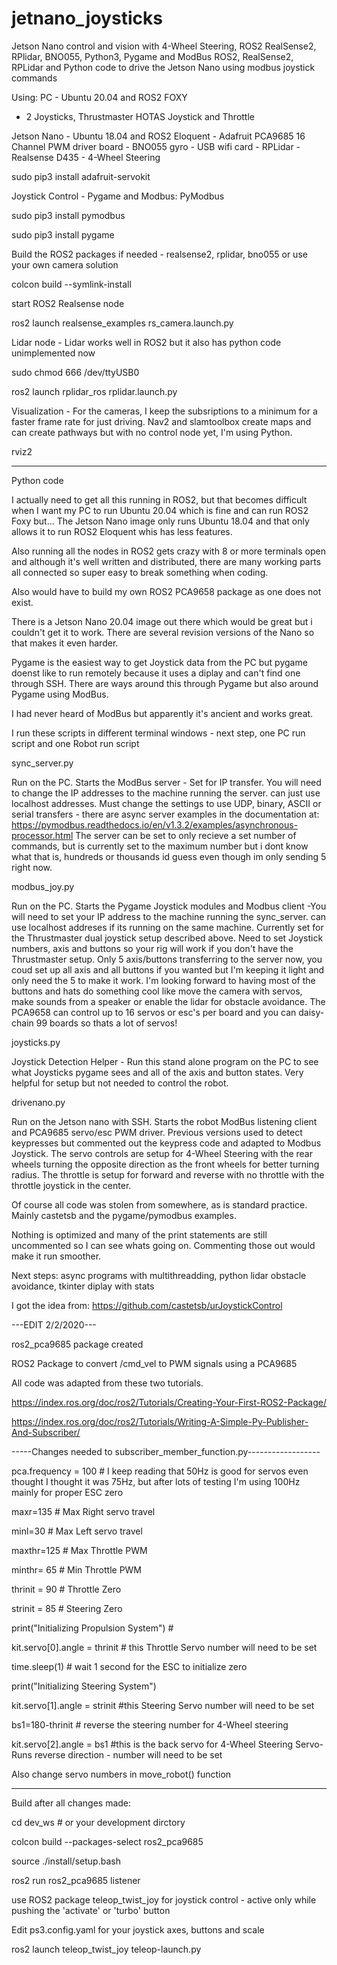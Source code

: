 # jetnano_joysticks
Jetson Nano control and vision with 4-Wheel Steering, ROS2 RealSense2, RPlidar, BNO055, Python3, Pygame and ModBus
ROS2, RealSense2, RPLidar and Python code to drive the Jetson Nano using modbus joystick commands

Using:
PC - Ubuntu 20.04 and ROS2 FOXY
   - 2 Joysticks, Thrustmaster HOTAS Joystick and Throttle


Jetson Nano - Ubuntu 18.04 and ROS2 Eloquent
            - Adafruit PCA9685 16 Channel PWM driver board
            - BNO055 gyro
            - USB wifi card
            - RPLidar
            - Realsense D435
            - 4-Wheel Steering

sudo pip3 install adafruit-servokit



Joystick Control - Pygame and Modbus: PyModbus

sudo pip3 install pymodbus

sudo pip3 install pygame

Build the ROS2 packages if needed - realsense2, rplidar, bno055 or use your own camera solution

colcon build --symlink-install

start ROS2 Realsense node

ros2 launch realsense_examples rs_camera.launch.py


Lidar node - Lidar works well in ROS2 but it also has python code unimplemented now

sudo chmod 666 /dev/ttyUSB0

ros2 launch rplidar_ros rplidar.launch.py



Visualization - For the cameras, I keep the subsriptions to a minimum for a faster frame rate for just driving. Nav2 and slamtoolbox create maps and can create pathways but with no control node yet, I'm using Python.

rviz2


*********************************
Python code

I actually need to get all this running in ROS2, but that becomes difficult when I want my PC to run Ubuntu 20.04 which is fine and can run ROS2 Foxy but... The Jetson Nano image only runs Ubuntu 18.04 and that only allows it to run ROS2 Eloquent whis has less features.

Also running all the nodes in ROS2 gets crazy with 8 or more terminals open and although it's well written and distributed, there are many working parts all connected so super easy to break something when coding.

Also would have to build my own ROS2 PCA9658 package as one does not exist. 

There is a Jetson Nano 20.04 image out there which would be great but i couldn't get it to work. There are several revision versions of the Nano so that makes it even harder.


Pygame is the easiest way to get Joystick data from the PC but pygame doenst like to run remotely because it uses a diplay and can't find one through SSH. There are ways around this through Pygame but also around Pygame using ModBus.

I had never heard of ModBus but apparently it's ancient and works great.


I run these scripts in different terminal windows - next step, one PC run script and one Robot run script

sync_server.py

Run on the PC. Starts the ModBus server - Set for IP transfer. You will need to change the IP addresses to the machine running the server. can just use localhost addresses. Must change the settings to use UDP, binary, ASCII or serial transfers - there are async server examples in the documentation at:
https://pymodbus.readthedocs.io/en/v1.3.2/examples/asynchronous-processor.html
The server can be set to only recieve a set number of commands, but is currently set to the maximum number but i dont know what that is, hundreds or thousands id guess even though im only sending 5 right now.


modbus_joy.py

Run on the PC. Starts the Pygame Joystick modules and Modbus client -You will need to set your IP address to the machine running the sync_server. can use localhost addreses if its running on the same machine. Currently set for the Thrustmaster dual joystick setup described above.  Need to set Joystick numbers, axis and buttons so your rig will work if you don't have the Thrustmaster setup. Only 5 axis/buttons transferring to the server now, you coud set up all axis and all buttons if you wanted but I'm keeping it light and only need the 5 to make it work. I'm looking forward to having most of the buttons and hats do something cool like move the camera with servos, make sounds from a speaker or enable the lidar for obstacle avoidance. The PCA9658 can control up to 16 servos or esc's per board and you can daisy-chain 99 boards so thats a lot of servos!


joysticks.py

Joystick Detection Helper - Run this stand alone program on the PC to see what Joysticks pygame sees and all of the axis and button states. Very helpful for setup but not needed to control the robot.


drivenano.py

Run on the Jetson nano with SSH. Starts the robot ModBus listening client and PCA9685 servo/esc PWM driver.
Previous versions used to detect keypresses but commented out the keypress code and adapted to Modbus Joystick. The servo controls are setup for 4-Wheel Steering with the rear wheels turning the opposite direction as the front wheels for better turning radius. The throttle is setup for forward and reverse with no throttle with the throttle joystick in the center.

Of course all code was stolen from somewhere, as is standard practice. Mainly castetsb and the pygame/pymodbus examples.

Nothing is optimized and many of the print statements are still uncommented so I can see whats going on. Commenting those out would make it run smoother.

Next steps: async programs with multithreadding, python lidar obstacle avoidance, tkinter diplay with stats


I got the idea from: https://github.com/castetsb/urJoystickControl

---EDIT 2/2/2020---

ros2_pca9685 package created

ROS2 Package to convert /cmd_vel to PWM signals using a PCA9685

All code was adapted from these two tutorials.

https://index.ros.org/doc/ros2/Tutorials/Creating-Your-First-ROS2-Package/

https://index.ros.org/doc/ros2/Tutorials/Writing-A-Simple-Py-Publisher-And-Subscriber/

-----Changes needed to subscriber_member_function.py------------------

pca.frequency = 100 # I keep reading that 50Hz is good for servos even thought I thought it was 75Hz, but after lots of testing I'm using 100Hz mainly for proper ESC zero

maxr=135 # Max Right servo travel

minl=30 # Max Left servo travel

maxthr=125 # Max Throttle PWM

minthr= 65 # Min Throttle PWM

thrinit = 90 # Throttle Zero

strinit = 85 # Steering Zero

print("Initializing Propulsion System") #

kit.servo[0].angle = thrinit # this Throttle Servo number will need to be set

time.sleep(1) # wait 1 second for the ESC to initialize zero

print("Initializing Steering System")

kit.servo[1].angle = strinit #this Steering Servo number will need to be set

bs1=180-thrinit # reverse the steering number for 4-Wheel steering

kit.servo[2].angle = bs1 #this is the back servo for 4-Wheel Steering Servo- Runs reverse direction - number will need to be set

Also change servo numbers in move_robot() function

------------

Build after all changes made:

cd dev_ws # or your development dirctory

colcon build --packages-select ros2_pca9685

source ./install/setup.bash

ros2 run ros2_pca9685 listener

use ROS2 package teleop_twist_joy for joystick control - active only while pushing the 'activate' or 'turbo' button

Edit ps3.config.yaml for your joystick axes, buttons and scale

ros2 launch teleop_twist_joy teleop-launch.py

